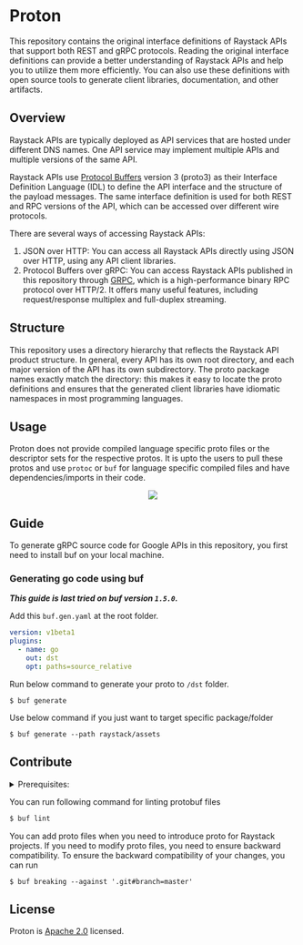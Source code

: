 # Proton

This repository contains the original interface definitions of Raystack APIs that support both REST and gRPC protocols. Reading the original interface definitions can provide a better understanding of Raystack APIs and help you to utilize them more efficiently. You can also use these definitions with open source tools to generate client libraries, documentation, and other artifacts.

## Overview

Raystack APIs are typically deployed as API services that are hosted under different DNS names. One API service may implement multiple APIs and multiple versions of the same API.

Raystack APIs use [Protocol Buffers](https://github.com/google/protobuf) version 3 (proto3) as their Interface Definition Language (IDL) to define the API interface and the structure of the payload messages. The same interface definition is used for both REST and RPC versions of the API, which can be accessed over different wire protocols.

There are several ways of accessing Raystack APIs:

1.  JSON over HTTP: You can access all Raystack APIs directly using JSON over HTTP, using any API client libraries.
2.  Protocol Buffers over gRPC: You can access Raystack APIs published in this repository through [GRPC](https://github.com/grpc), which is a high-performance binary RPC protocol over HTTP/2. It offers many useful features, including request/response multiplex and full-duplex streaming.

## Structure

This repository uses a directory hierarchy that reflects the Raystack API product structure. In general, every API has its own root directory, and each major version of the API has its own subdirectory. The proto package names exactly match the directory: this makes it easy to locate the proto definitions and ensures that the generated client libraries have idiomatic namespaces in most programming languages.

## Usage

Proton does not provide compiled language specific proto files or the descriptor sets for the respective protos. It is upto the users to pull these protos and use `protoc` or `buf` for language specific compiled files and have dependencies/imports in their code.

<p align="center"><img src="./docs/assets/usage.svg" /></p>

## Guide

To generate gRPC source code for Google APIs in this repository, you first need to install buf on your local machine.

### Generating go code using buf

**_This guide is last tried on buf version `1.5.0`._**

Add this `buf.gen.yaml` at the root folder.

```yaml
version: v1beta1
plugins:
  - name: go
    out: dst
    opt: paths=source_relative
```

Run below command to generate your proto to `/dst` folder.

```
$ buf generate
```

Use below command if you just want to target specific package/folder

```
$ buf generate --path raystack/assets
```

## Contribute

<details>
  <summary>Prerequisites:</summary>
  
- [Buf](https://docs.buf.build/installation)
- [Git](https://git-scm.com/book/en/v2/Getting-Started-Installing-Git)

</details>

You can run following command for linting protobuf files

```sh
$ buf lint
```

You can add proto files when you need to introduce proto for Raystack projects. If you need to modify proto files, you need to ensure backward compatibility. To ensure the backward compatibility of your changes, you can run

```
$ buf breaking --against '.git#branch=master'
```

## License

Proton is [Apache 2.0](LICENSE) licensed.
